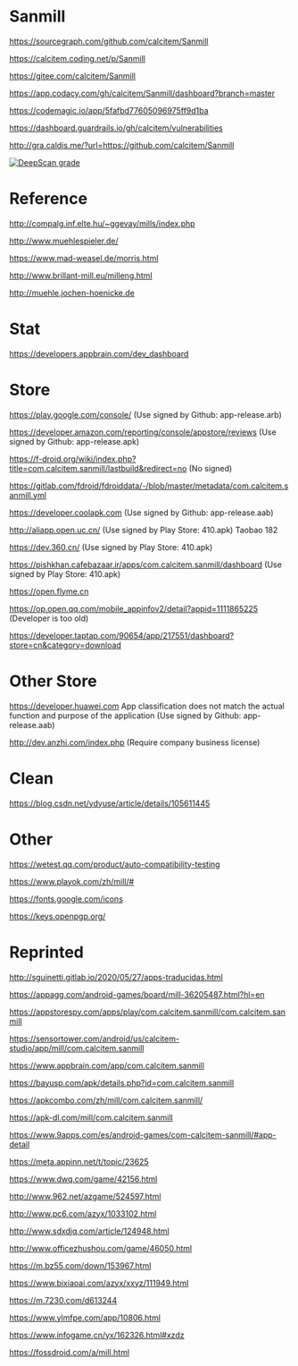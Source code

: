 # Sanmill

https://sourcegraph.com/github.com/calcitem/Sanmill

https://calcitem.coding.net/p/Sanmill

https://gitee.com/calcitem/Sanmill

https://app.codacy.com/gh/calcitem/Sanmill/dashboard?branch=master

https://codemagic.io/app/5fafbd77605096975ff9d1ba

https://dashboard.guardrails.io/gh/calcitem/vulnerabilities

http://gra.caldis.me/?url=https://github.com/calcitem/Sanmill

[![DeepScan grade](https://deepscan.io/api/teams/12207/projects/15212/branches/300581/badge/grade.svg)](https://deepscan.io/dashboard#view=project&tid=12207&pid=15212&bid=300581)

# Reference

http://compalg.inf.elte.hu/~ggevay/mills/index.php

http://www.muehlespieler.de/

https://www.mad-weasel.de/morris.html

http://www.brillant-mill.eu/milleng.html

http://muehle.jochen-hoenicke.de

# Stat

https://developers.appbrain.com/dev_dashboard

# Store

https://play.google.com/console/
(Use signed by Github: app-release.arb)

https://developer.amazon.com/reporting/console/appstore/reviews
(Use signed by Github: app-release.apk)

https://f-droid.org/wiki/index.php?title=com.calcitem.sanmill/lastbuild&redirect=no
(No signed)

https://gitlab.com/fdroid/fdroiddata/-/blob/master/metadata/com.calcitem.sanmill.yml

https://developer.coolapk.com
(Use signed by Github: app-release.aab)

http://aliapp.open.uc.cn/
(Use signed by Play Store: 410.apk)
Taobao 182

https://dev.360.cn/
(Use signed by Play Store: 410.apk)

https://pishkhan.cafebazaar.ir/apps/com.calcitem.sanmill/dashboard
(Use signed by Play Store: 410.apk)

https://open.flyme.cn

https://op.open.qq.com/mobile_appinfov2/detail?appid=1111865225
(Developer is too old)

https://developer.taptap.com/90654/app/217551/dashboard?store=cn&category=download

# Other Store

https://developer.huawei.com
App classification does not match the actual function and purpose of the application
(Use signed by Github: app-release.aab)

http://dev.anzhi.com/index.php
(Require company business license)

# Clean

https://blog.csdn.net/ydyuse/article/details/105611445

# Other

https://wetest.qq.com/product/auto-compatibility-testing

https://www.playok.com/zh/mill/#

https://fonts.google.com/icons

https://keys.openpgp.org/

# Reprinted

http://sguinetti.gitlab.io/2020/05/27/apps-traducidas.html

https://appagg.com/android-games/board/mill-36205487.html?hl=en

https://appstorespy.com/apps/play/com.calcitem.sanmill/com.calcitem.sanmill

https://sensortower.com/android/us/calcitem-studio/app/mill/com.calcitem.sanmill

https://www.appbrain.com/app/com.calcitem.sanmill

https://bayusp.com/apk/details.php?id=com.calcitem.sanmill

https://apkcombo.com/zh/mill/com.calcitem.sanmill/

https://apk-dl.com/mill/com.calcitem.sanmill

https://www.9apps.com/es/android-games/com-calcitem-sanmill/#app-detail

https://meta.appinn.net/t/topic/23625

https://www.dwq.com/game/42156.html

http://www.962.net/azgame/524597.html

http://www.pc6.com/azyx/1033102.html

http://www.sdxdjq.com/article/124948.html

http://www.officezhushou.com/game/46050.html

https://m.bz55.com/down/153967.html

https://www.bixiaoai.com/azyx/xxyz/111949.html

https://m.7230.com/d613244

https://www.ylmfpe.com/app/10806.html

https://www.infogame.cn/yx/162326.html#xzdz

https://fossdroid.com/a/mill.html